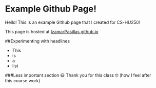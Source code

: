 # Example Github Page!

Hello! This is an example Github page that I created for CS-HU250!

This page is hosted at [IzamarPasillas.github.io](https://https://izamarpasillas.github.io/izamar.github.io/)

##Experimenting with headlines

* This
* is 
* a 
* list

###Less important section
:smiley: Thank you for this class 
:nerd_face: (how I feel after this course work)

